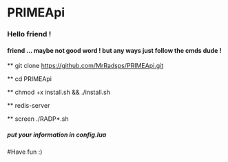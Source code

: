 # PRIMEApi

### Hello friend !
#### friend ... maybe not good word ! but any ways just follow the cmds dude !

** git clone https://github.com/MrRadsps/PRIMEApi.git

** cd PRIMEApi 

** chmod +x install.sh && ./install.sh  

** redis-server

** screen ./RADP*.sh

##### put your information in config.lua 

#Have fun :)
